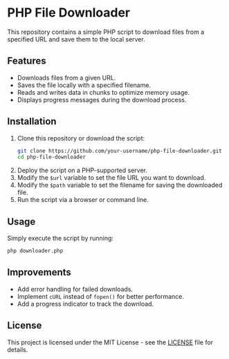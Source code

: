 # PHP File Downloader

This repository contains a simple PHP script to download files from a specified URL and save them to the local server.

## Features
- Downloads files from a given URL.
- Saves the file locally with a specified filename.
- Reads and writes data in chunks to optimize memory usage.
- Displays progress messages during the download process.

## Installation
1. Clone this repository or download the script:
   ```bash
   git clone https://github.com/your-username/php-file-downloader.git
   cd php-file-downloader
   ```
2. Deploy the script on a PHP-supported server.
3. Modify the `$url` variable to set the file URL you want to download.
4. Modify the `$path` variable to set the filename for saving the downloaded file.
5. Run the script via a browser or command line.

## Usage
Simply execute the script by running:
```bash
php downloader.php
```


## Improvements
- Add error handling for failed downloads.
- Implement `cURL` instead of `fopen()` for better performance.
- Add a progress indicator to track the download.

## License
This project is licensed under the MIT License - see the [LICENSE](LICENSE) file for details.
